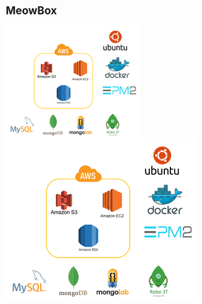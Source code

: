# MeowBox



<img align="center" width = "70%" height = "70%" src="https://github.com/TeamMeowBox/MeowBox-Server/blob/dev/public_data/images/SA.png" />

<img align="center" src="https://github.com/TeamMeowBox/MeowBox-Server/blob/dev/public_data/images/SA.png" />

